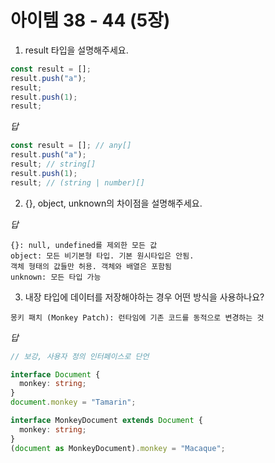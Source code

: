 # 아이템 38 - 44 (5장)

1. result 타입을 설명해주세요.

```ts
const result = [];
result.push("a");
result;
result.push(1);
result;
```

_답_

```ts
const result = []; // any[]
result.push("a");
result; // string[]
result.push(1);
result; // (string | number)[]
```

2.  {}, object, unknown의 차이점을 설명해주세요.

_답_

```
{}: null, undefined를 제외한 모든 값
object: 모든 비기본형 타입. 기본 원시타입은 안됨.
객체 형태의 값들만 허용. 객체와 배열은 포함됨
unknown: 모든 타입 가능
```

3. 내장 타입에 데이터를 저장해야하는 경우 어떤 방식을 사용하나요?

`몽키 패치 (Monkey Patch): 런타임에 기존 코드를 동적으로 변경하는 것`

_답_

```ts
// 보강, 사용자 정의 인터페이스로 단언

interface Document {
  monkey: string;
}
document.monkey = "Tamarin";

interface MonkeyDocument extends Document {
  monkey: string;
}
(document as MonkeyDocument).monkey = "Macaque";
```
